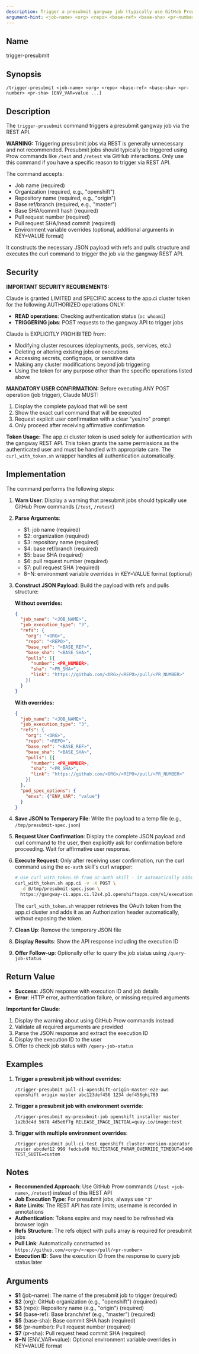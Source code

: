 ```yaml
---
description: Trigger a presubmit gangway job (typically use GitHub Prow commands instead)
argument-hint: <job-name> <org> <repo> <base-ref> <base-sha> <pr-number> <pr-sha> [ENV_VAR=value ...]
---
```


## Name
trigger-presubmit

## Synopsis
```
/trigger-presubmit <job-name> <org> <repo> <base-ref> <base-sha> <pr-number> <pr-sha> [ENV_VAR=value ...]
```

## Description

The `trigger-presubmit` command triggers a presubmit gangway job via the REST API.

**WARNING:** Triggering presubmit jobs via REST is generally unnecessary and not recommended. Presubmit jobs should typically be triggered using Prow commands like `/test` and `/retest` via GitHub interactions. Only use this command if you have a specific reason to trigger via REST API.

The command accepts:
- Job name (required)
- Organization (required, e.g., "openshift")
- Repository name (required, e.g., "origin")
- Base ref/branch (required, e.g., "master")
- Base SHA/commit hash (required)
- Pull request number (required)
- Pull request SHA/head commit (required)
- Environment variable overrides (optional, additional arguments in KEY=VALUE format)

It constructs the necessary JSON payload with refs and pulls structure and executes the curl command to trigger the job via the gangway REST API.

## Security

**IMPORTANT SECURITY REQUIREMENTS:**

Claude is granted LIMITED and SPECIFIC access to the app.ci cluster token for the following AUTHORIZED operations ONLY:
- **READ operations**: Checking authentication status (`oc whoami`)
- **TRIGGERING jobs**: POST requests to the gangway API to trigger jobs

Claude is EXPLICITLY PROHIBITED from:
- Modifying cluster resources (deployments, pods, services, etc.)
- Deleting or altering existing jobs or executions
- Accessing secrets, configmaps, or sensitive data
- Making any cluster modifications beyond job triggering
- Using the token for any purpose other than the specific operations listed above

**MANDATORY USER CONFIRMATION:**
Before executing ANY POST operation (job trigger), Claude MUST:
1. Display the complete payload that will be sent
2. Show the exact curl command that will be executed
3. Request explicit user confirmation with a clear "yes/no" prompt
4. Only proceed after receiving affirmative confirmation

**Token Usage:**
The app.ci cluster token is used solely for authentication with the gangway REST API. This token grants the same permissions as the authenticated user and must be handled with appropriate care. The `curl_with_token.sh` wrapper handles all authentication automatically.

## Implementation

The command performs the following steps:

1. **Warn User**: Display a warning that presubmit jobs should typically use GitHub Prow commands (`/test`, `/retest`)

2. **Parse Arguments**:
   - $1: job name (required)
   - $2: organization (required)
   - $3: repository name (required)
   - $4: base ref/branch (required)
   - $5: base SHA (required)
   - $6: pull request number (required)
   - $7: pull request SHA (required)
   - $8-$N: environment variable overrides in KEY=VALUE format (optional)

4. **Construct JSON Payload**: Build the payload with refs and pulls structure:

   **Without overrides:**
   ```json
   {
     "job_name": "<JOB_NAME>",
     "job_execution_type": "3",
     "refs": {
       "org": "<ORG>",
       "repo": "<REPO>",
       "base_ref": "<BASE_REF>",
       "base_sha": "<BASE_SHA>",
       "pulls": [{
         "number": <PR_NUMBER>,
         "sha": "<PR_SHA>",
         "link": "https://github.com/<ORG>/<REPO>/pull/<PR_NUMBER>"
       }]
     }
   }
   ```

   **With overrides:**
   ```json
   {
     "job_name": "<JOB_NAME>",
     "job_execution_type": "3",
     "refs": {
       "org": "<ORG>",
       "repo": "<REPO>",
       "base_ref": "<BASE_REF>",
       "base_sha": "<BASE_SHA>",
       "pulls": [{
         "number": <PR_NUMBER>,
         "sha": "<PR_SHA>",
         "link": "https://github.com/<ORG>/<REPO>/pull/<PR_NUMBER>"
       }]
     },
     "pod_spec_options": {
       "envs": {"ENV_VAR": "value"}
     }
   }
   ```

5. **Save JSON to Temporary File**: Write the payload to a temp file (e.g., `/tmp/presubmit-spec.json`)

6. **Request User Confirmation**: Display the complete JSON payload and curl command to the user, then explicitly ask for confirmation before proceeding. Wait for affirmative user response.

7. **Execute Request**: Only after receiving user confirmation, run the curl command using the `oc-auth` skill's curl wrapper:
   ```bash
   # Use curl_with_token.sh from oc-auth skill - it automatically adds the OAuth token
   curl_with_token.sh app.ci -v -X POST \
     -d @/tmp/presubmit-spec.json \
     https://gangway-ci.apps.ci.l2s4.p1.openshiftapps.com/v1/executions
   ```
   The `curl_with_token.sh` wrapper retrieves the OAuth token from the app.ci cluster and adds it as an Authorization header automatically, without exposing the token.

8. **Clean Up**: Remove the temporary JSON file

9. **Display Results**: Show the API response including the execution ID

10. **Offer Follow-up**: Optionally offer to query the job status using `/query-job-status`

## Return Value
- **Success**: JSON response with execution ID and job details
- **Error**: HTTP error, authentication failure, or missing required arguments

**Important for Claude**:
1. Display the warning about using GitHub Prow commands instead
2. Validate all required arguments are provided
3. Parse the JSON response and extract the execution ID
4. Display the execution ID to the user
5. Offer to check job status with `/query-job-status`

## Examples

1. **Trigger a presubmit job without overrides**:
   ```
   /trigger-presubmit pull-ci-openshift-origin-master-e2e-aws openshift origin master abc123def456 1234 def456ghi789
   ```

2. **Trigger a presubmit job with environment override**:
   ```
   /trigger-presubmit my-presubmit-job openshift installer master 1a2b3c4d 5678 4d5e6f7g RELEASE_IMAGE_INITIAL=quay.io/image:test
   ```

3. **Trigger with multiple environment overrides**:
   ```
   /trigger-presubmit pull-ci-test openshift cluster-version-operator master abcdef12 999 fedcba98 MULTISTAGE_PARAM_OVERRIDE_TIMEOUT=5400 TEST_SUITE=custom
   ```

## Notes

- **Recommended Approach**: Use GitHub Prow commands (`/test <job-name>`, `/retest`) instead of this REST API
- **Job Execution Type**: For presubmit jobs, always use `"3"`
- **Rate Limits**: The REST API has rate limits; username is recorded in annotations
- **Authentication**: Tokens expire and may need to be refreshed via browser login
- **Refs Structure**: The refs object with pulls array is required for presubmit jobs
- **Pull Link**: Automatically constructed as `https://github.com/<org>/<repo>/pull/<pr-number>`
- **Execution ID**: Save the execution ID from the response to query job status later

## Arguments
- **$1** (job-name): The name of the presubmit job to trigger (required)
- **$2** (org): GitHub organization (e.g., "openshift") (required)
- **$3** (repo): Repository name (e.g., "origin") (required)
- **$4** (base-ref): Base branch/ref (e.g., "master") (required)
- **$5** (base-sha): Base commit SHA hash (required)
- **$6** (pr-number): Pull request number (required)
- **$7** (pr-sha): Pull request head commit SHA (required)
- **$8-$N** (ENV_VAR=value): Optional environment variable overrides in KEY=VALUE format
